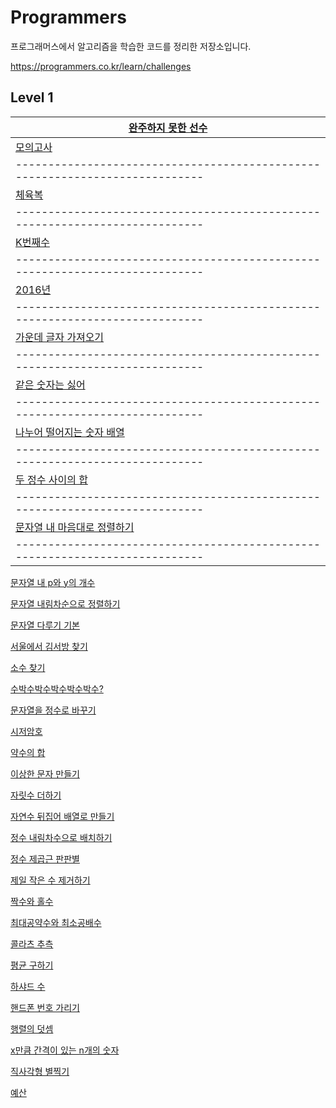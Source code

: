 
# Programmers

프로그래머스에서 알고리즘을 학습한 코드를 정리한 저장소입니다.

https://programmers.co.kr/learn/challenges


## Level 1

| [완주하지 못한 선수](https://programmers.co.kr/learn/courses/30/lessons/42576) |
| ---------------------------------------------------------------------------- |
| [모의고사](https://programmers.co.kr/learn/courses/30/lessons/42840) |
| ---------------------------------------------------------------------------- |
| [체육복](https://programmers.co.kr/learn/courses/30/lessons/42862) |
| ---------------------------------------------------------------------------- |
| [K번째수](https://programmers.co.kr/learn/courses/30/lessons/42748) |
| ---------------------------------------------------------------------------- |
| [2016년](https://programmers.co.kr/learn/courses/30/lessons/12901) |
| ---------------------------------------------------------------------------- |
| [가운데 글자 가져오기](https://programmers.co.kr/learn/courses/30/lessons/12903) |
| ---------------------------------------------------------------------------- |
| [같은 숫자는 싫어](https://programmers.co.kr/learn/courses/30/lessons/12906) |
| ---------------------------------------------------------------------------- |
| [나누어 떨어지는 숫자 배열](https://programmers.co.kr/learn/courses/30/lessons/12910) |
| ---------------------------------------------------------------------------- |
| [두 정수 사이의 합](https://programmers.co.kr/learn/courses/30/lessons/12912) |
| ---------------------------------------------------------------------------- |
| [문자열 내 마음대로 정렬하기](https://programmers.co.kr/learn/courses/30/lessons/12915)|
| ---------------------------------------------------------------------------- |
[문자열 내 p와 y의 개수](https://programmers.co.kr/learn/courses/30/lessons/12916)

[문자열 내림차순으로 정렬하기](https://programmers.co.kr/learn/courses/30/lessons/12917)

[문자열 다루기 기본](https://programmers.co.kr/learn/courses/30/lessons/12918)

[서울에서 김서방 찾기](https://programmers.co.kr/learn/courses/30/lessons/12919)

[소수 찾기](https://programmers.co.kr/learn/courses/30/lessons/12921)

[수박수박수박수박수박수?](https://programmers.co.kr/learn/courses/30/lessons/12922)

[문자열을 정수로 바꾸기](https://programmers.co.kr/learn/courses/30/lessons/12925)

[시저암호](https://programmers.co.kr/learn/courses/30/lessons/12926)

[약수의 합](https://programmers.co.kr/learn/courses/30/lessons/12928)

[이상한 문자 만들기](https://programmers.co.kr/learn/courses/30/lessons/12930)

[자릿수 더하기](https://programmers.co.kr/learn/courses/30/lessons/12931)

[자연수 뒤집어 배열로 만들기](https://programmers.co.kr/learn/courses/30/lessons/12932)

[정수 내림차수으로 배치하기](https://programmers.co.kr/learn/courses/30/lessons/12933)

[정수 제곱근 판판별](https://programmers.co.kr/learn/courses/30/lessons/12934)

[제일 작은 수 제거하기](https://programmers.co.kr/learn/courses/30/lessons/12935)

[짝수와 홀수](https://programmers.co.kr/learn/courses/30/lessons/12936)

[최대공약수와 최소공배수](https://programmers.co.kr/learn/courses/30/lessons/12937)

[콜라츠 추측](https://programmers.co.kr/learn/courses/30/lessons/12938)

[평균 구하기](https://programmers.co.kr/learn/courses/30/lessons/12939)

[하샤드 수](https://programmers.co.kr/learn/courses/30/lessons/12940)

[핸드폰 번호 가리기](https://programmers.co.kr/learn/courses/30/lessons/12941)

[행렬의 덧셈](https://programmers.co.kr/learn/courses/30/lessons/12942)

[x만큼 간격이 있는 n개의 숫자](https://programmers.co.kr/learn/courses/30/lessons/12943)

[직사각형 별찍기](https://programmers.co.kr/learn/courses/30/lessons/12944)

[예산](https://programmers.co.kr/learn/courses/30/lessons/12945)
